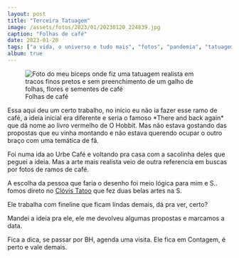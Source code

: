 ```yaml
---
layout: post
title: "Terceira Tatuagem"
image: /assets/fotos/2023/01/20230120_224839.jpg
caption: "Folhas de café"
date: 2023-01-20
tags: ["a vida, o universo e tudo mais", "fotos", "pandemia", "tatuagem"]
album: true
---
```

<figure class="foto-post">
            <img src="{{ site.baseurl }}/assets/fotos/2023/01/20230120_224839.jpg" alt="Foto do meu biceps onde fiz uma tatuagem realista em tracos finos pretos e sem preenchimento de um galho de folhas, flores e sementes de café" title="Folhas de café">
            <figcaption>Folhas de café</figcaption>
</figure>
Essa aqui deu um certo trabalho, no início eu não ia fazer esse ramo de café, a ideia inicial era diferente e seria o famoso *There and back again* que dá nome ao livro vermelho de O Hobbit. Mas não estava gostando das propostas que eu vinha montando e não estava querendo ocupar o outro braço com uma temática de fã.  

Foi numa ida ao Urbe Café e voltando pra casa com a sacolinha deles que peguei a ideia. Mas a arte mais realista veio de outra referencia em buscas por fotos de ramos de café.  

A escolha da pessoa que faria o desenho foi meio lógica para mim e S.. fomos direto no [Clóvis Tatoo](https://www.instagram.com/clovisrodtattoo?igsh=bWo3d3YxNmh6Z3Rp) que fez duas belas artes na S.  

Ele trabalha com fineline que ficam lindas demais, dá pra ver, certo?  

Mandei a ideia pra ele, ele me devolveu algumas propostas e marcamos a data.  

Fica a dica, se passar por BH, agenda uma visita. Ele fica em Contagem, é perto e vale demais.
